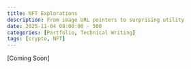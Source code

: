 ```yaml
---
title: NFT Explorations
description: From image URL pointers to surprising utility
date: 2025-11-04 08:00:00 - 500
categories: [Portfolio, Technical Writing]
tags: [crypto, NFT]
---
```


[Coming Soon]